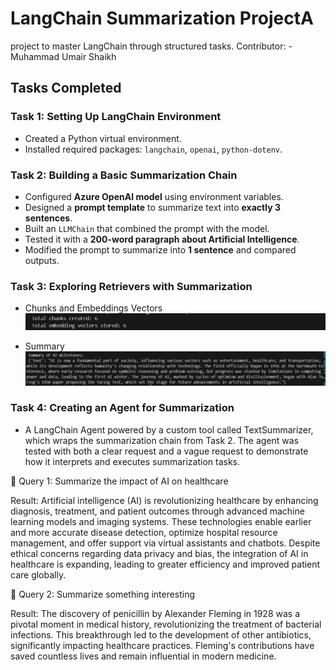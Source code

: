 # LangChain Summarization ProjectA 
project to master LangChain through structured tasks. 
Contributor: - Muhammad Umair Shaikh


## Tasks Completed  

### Task 1: Setting Up LangChain Environment  
- Created a Python virtual environment.  
- Installed required packages: `langchain`, `openai`, `python-dotenv`.   


### Task 2: Building a Basic Summarization Chain  
- Configured **Azure OpenAI model** using environment variables.  
- Designed a **prompt template** to summarize text into **exactly 3 sentences**.  
- Built an `LLMChain` that combined the prompt with the model.  
- Tested it with a **200-word paragraph about Artificial Intelligence**.  
- Modified the prompt to summarize into **1 sentence** and compared outputs.  


### Task 3: Exploring Retrievers with Summarization
- Chunks and Embeddings Vectors
![Result](results/task3.1.png)

- Summary
![Summary](results/task3.2.png)


### Task 4: Creating an Agent for Summarization
- A LangChain Agent powered by a custom tool called TextSummarizer, which wraps the summarization chain from Task 2. The agent was tested with both a clear request and a vague request to demonstrate how it interprets and executes summarization tasks.

🔹 Query 1: Summarize the impact of AI on healthcare

Result:
Artificial intelligence (AI) is revolutionizing healthcare by enhancing diagnosis, treatment, and patient outcomes through advanced machine learning models and imaging systems. These technologies enable earlier and more accurate disease detection, optimize hospital resource management, and offer support via virtual assistants and chatbots. Despite ethical concerns regarding data privacy and bias, the integration of AI in healthcare is expanding, leading to greater efficiency and improved patient care globally.

🔹 Query 2: Summarize something interesting

Result:
The discovery of penicillin by Alexander Fleming in 1928 was a pivotal moment in medical history, revolutionizing the treatment of bacterial infections. This breakthrough led to the development of other antibiotics, significantly impacting healthcare practices. Fleming's contributions have saved countless lives and remain influential in modern medicine.